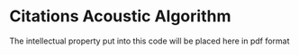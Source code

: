 # Citations Acoustic Algorithm

The intellectual property put into this code will be placed here in pdf format
